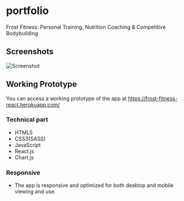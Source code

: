 # portfolio
Frost Fitness: Personal Training, Nutrition Coaching & Competitive Bodybuilding

## Screenshots
![Screenshot](https://github.com/yjalette/frost-fitness-react/blob/master/src/images/screenshot.png)


## Working Prototype
You can access a working prototype of the app at https://frost-fitness-react.herokuapp.com/


### Technical part

* HTML5
* CSS3(SASS)
* JavaScript
* React.js
* Chart.js


### Responsive
* The app is responsive and optimized for both desktop and mobile viewing and use.
